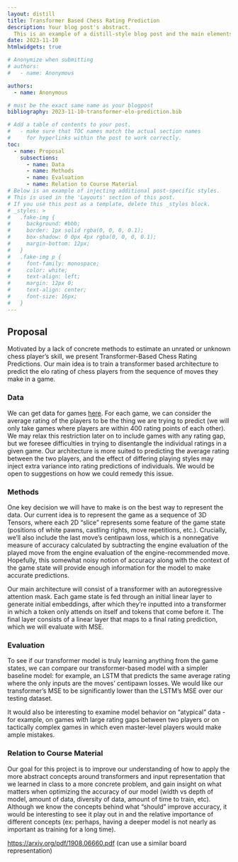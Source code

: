 ```yaml
---
layout: distill
title: Transformer Based Chess Rating Prediction
description: Your blog post's abstract.
  This is an example of a distill-style blog post and the main elements it supports.
date: 2023-11-10
htmlwidgets: true

# Anonymize when submitting
# authors:
#   - name: Anonymous

authors:
  - name: Anonymous

# must be the exact same name as your blogpost
bibliography: 2023-11-10-transformer-elo-prediction.bib

# Add a table of contents to your post.
#   - make sure that TOC names match the actual section names
#     for hyperlinks within the post to work correctly.
toc:
  - name: Proposal
    subsections:
      - name: Data
      - name: Methods
      - name: Evaluation
      - name: Relation to Course Material
# Below is an example of injecting additional post-specific styles.
# This is used in the 'Layouts' section of this post.
# If you use this post as a template, delete this _styles block.
# _styles: >
#   .fake-img {
#     background: #bbb;
#     border: 1px solid rgba(0, 0, 0, 0.1);
#     box-shadow: 0 0px 4px rgba(0, 0, 0, 0.1);
#     margin-bottom: 12px;
#   }
#   .fake-img p {
#     font-family: monospace;
#     color: white;
#     text-align: left;
#     margin: 12px 0;
#     text-align: center;
#     font-size: 16px;
#   }
---
```


## Proposal

Motivated by a lack of concrete methods to estimate an unrated or unknown chess player’s skill, we present Transformer-Based Chess Rating Predictions. Our main idea is to train a transformer based architecture to predict the elo rating of chess players from the sequence of moves they make in a game.

### Data

We can get data for games [here](https://database.lichess.org/#standard_games). For each game, we can consider the average rating of the players to be the thing we are trying to predict (we will only take games where players are within 400 rating points of each other). We may relax this restriction later on to include games with any rating gap, but we foresee difficulties in trying to disentangle the individual ratings in a given game. Our architecture is more suited to predicting the average rating between the two players, and the effect of differing playing styles may inject extra variance into rating predictions of individuals. We would be open to suggestions on how we could remedy this issue.

### Methods

One key decision we will have to make is on the best way to represent the data. Our current idea is to represent the game as a sequence of 3D Tensors, where each 2D “slice” represents some feature of the game state (positions of white pawns, castling rights, move repetitions, etc.). Crucially, we’ll also include the last move’s centipawn loss, which is a nonnegative measure of accuracy calculated by subtracting the engine evaluation of the played move from the engine evaluation of the engine-recommended move. Hopefully, this somewhat noisy notion of accuracy along with the context of the game state will provide enough information for the model to make accurate predictions.

Our main architecture will consist of a transformer with an autoregressive attention mask. Each game state is fed through an initial linear layer to generate initial embeddings, after which they’re inputted into a transformer in which a token only attends on itself and tokens that come before it. The final layer consists of a linear layer that maps to a final rating prediction, which we will evaluate with MSE.

### Evaluation

To see if our transformer model is truly learning anything from the game states, we can compare our transformer-based model with a simpler baseline model: for example, an LSTM that predicts the same average rating where the only inputs are the moves’ centipawn losses. We would like our transformer’s MSE to be significantly lower than the LSTM’s MSE over our testing dataset.

It would also be interesting to examine model behavior on “atypical” data - for example, on games with large rating gaps between two players or on tactically complex games in which even master-level players would make ample mistakes.

### Relation to Course Material

Our goal for this project is to improve our understanding of how to apply the more abstract concepts around transformers and input representation that we learned in class to a more concrete problem, and gain insight on what matters when optimizing the accuracy of our model (width vs depth of model, amount of data, diversity of data, amount of time to train, etc). Although we know the concepts behind what “should” improve accuracy, it would be interesting to see it play out in and the relative importance of different concepts (ex: perhaps, having a deeper model is not nearly as important as training for a long time).

https://arxiv.org/pdf/1908.06660.pdf (can use a similar board representation)
